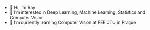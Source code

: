 - 👋 Hi, I’m Ray
- 👀 I’m interested in Deep Learning, Machine Learning, Statistics and Computer Vision
- 🌱 I’m currently learning Computer Vision at FEE CTU in Prague

<!---
chamidullinr/chamidullinr is a ✨ special ✨ repository because its `README.md` (this file) appears on your GitHub profile.
You can click the Preview link to take a look at your changes.
--->
